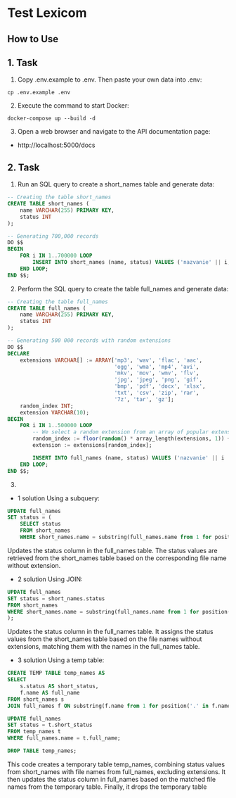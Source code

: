 # Test Lexicom


## How to Use

## 1. Task

1. Copy .env.example to .env. Then paste your own data into .env:
```shell
cp .env.example .env
```
2. Execute the command to start Docker:
```shell
docker-compose up --build -d
```
3. Open a web browser and navigate to the API documentation page:
- http://localhost:5000/docs

## 2. Task

1. Run an SQL query to create a short_names table and generate data:
```sql
-- Creating the table short_names
CREATE TABLE short_names (
    name VARCHAR(255) PRIMARY KEY,
    status INT
);

-- Generating 700,000 records
DO $$
BEGIN
    FOR i IN 1..700000 LOOP
        INSERT INTO short_names (name, status) VALUES ('nazvanie' || i, (i % 2)::INT);
    END LOOP;
END $$;
```

2. Perform the SQL query to create the table full_names and generate data:
```sql
-- Creating the table full_names
CREATE TABLE full_names (
    name VARCHAR(255) PRIMARY KEY,
    status INT
);

-- Generating 500 000 records with random extensions
DO $$
DECLARE
    extensions VARCHAR[] := ARRAY['mp3', 'wav', 'flac', 'aac', 
                                  'ogg', 'wma', 'mp4', 'avi', 
                                  'mkv', 'mov', 'wmv', 'flv', 
                                  'jpg', 'jpeg', 'png', 'gif', 
                                  'bmp', 'pdf', 'docx', 'xlsx', 
                                  'txt', 'csv', 'zip', 'rar', 
                                  '7z', 'tar', 'gz'];
    random_index INT;
    extension VARCHAR(10);
BEGIN
    FOR i IN 1..500000 LOOP
        -- We select a random extension from an array of popular extensions
        random_index := floor(random() * array_length(extensions, 1)) + 1;
        extension := extensions[random_index];

        INSERT INTO full_names (name, status) VALUES ('nazvanie' || i || '.' || extension, NULL);
    END LOOP;
END $$;
```

3. 
- 1 solution Using a subquery:
```sql
UPDATE full_names
SET status = (
    SELECT status 
    FROM short_names 
    WHERE short_names.name = substring(full_names.name from 1 for position('.' in full_names.name) - 1);
```
Updates the status column in the full_names table. The status values are retrieved from the short_names table based on the corresponding file name without extension.


- 2 solution Using JOIN:
```sql
UPDATE full_names
SET status = short_names.status
FROM short_names
WHERE short_names.name = substring(full_names.name from 1 for position('.' in full_names.name) - 1)
);
```
Updates the status column in the full_names table.
It assigns the status values from the short_names table based on the file names without extensions,
matching them with the names in the full_names table.

- 3 solution Using a temp table:
```sql
CREATE TEMP TABLE temp_names AS
SELECT 
    s.status AS short_status, 
    f.name AS full_name
FROM short_names s
JOIN full_names f ON substring(f.name from 1 for position('.' in f.name) - 1) = s.name;

UPDATE full_names 
SET status = t.short_status
FROM temp_names t
WHERE full_names.name = t.full_name;

DROP TABLE temp_names;
```
This code creates a temporary table temp_names,
combining status values from short_names with file names from full_names, excluding extensions.
It then updates the status column in full_names based on the matched file names from the temporary table.
Finally, it drops the temporary table